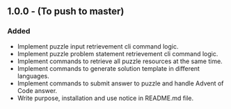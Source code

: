 <!--
### Added

### Changed

### Removed

### Fixed

### Security
-->

## 1.0.0 - (To push to master)
### Added
- Implement puzzle input retrievement cli command logic.
- Implement puzzle problem statement retrievement cli command logic.
- Implement commands to retrieve all puzzle resources at the same time. 
- Implement commands to generate solution template in different languages.
- Implement commands to submit answer to puzzle and handle Advent of Code answer.
- Write purpose, installation and use notice in README.md file.

